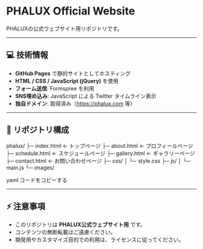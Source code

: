 # PHALUX Official Website

PHALUXの公式ウェブサイト用リポジトリです。

---

## 💻 技術情報

- **GitHub Pages** で静的サイトとしてホスティング  
- **HTML / CSS / JavaScript (jQuery)** を使用  
- **フォーム送信**: Formspree を利用  
- **SNS埋め込み**: JavaScript による Twitter タイムライン表示  
- **独自ドメイン**: 取得済み（https://phalux.com 等）  

---

## 📂 リポジトリ構成

phalux/
├─ index.html ← トップページ
├─ about.html ← プロフィールページ
├─ schedule.html ← スケジュールページ
├─ gallery.html ← ギャラリーページ
├─ contact.html ← お問い合わせページ
├─ css/
│ └─ style.css
├─ js/
│ └─ main.js
└─ images/

yaml
コードをコピーする

---

## ⚡ 注意事項

- このリポジトリは **PHALUX公式ウェブサイト用** です。  
- コンテンツの無断転載はご遠慮ください。  
- 開発用やカスタマイズ目的での利用は、ライセンスに従ってください。
